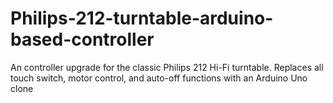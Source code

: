 # Philips-212-turntable-arduino-based-controller
An controller upgrade for the classic Philips 212 Hi-Fi turntable. Replaces all touch switch, motor control, and auto-off functions with an Arduino Uno clone

